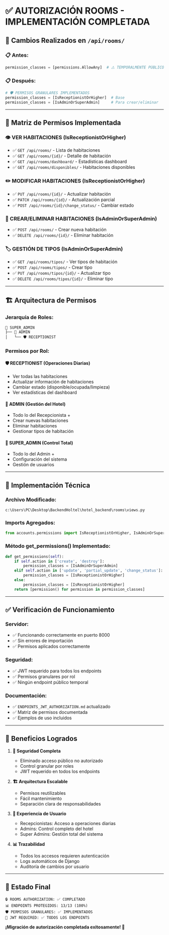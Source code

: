 # ✅ AUTORIZACIÓN ROOMS - IMPLEMENTACIÓN COMPLETADA

## 🔐 **Cambios Realizados en `/api/rooms/`**

### **📋 Antes:**
```python
permission_classes = [permissions.AllowAny]  # ⚠️ TEMPORALMENTE PÚBLICO
```

### **📋 Después:**
```python
# 🛡️ PERMISOS GRANULARES IMPLEMENTADOS
permission_classes = [IsReceptionistOrHigher]  # Base
permission_classes = [IsAdminOrSuperAdmin]     # Para crear/eliminar
```

---

## 🎯 **Matriz de Permisos Implementada**

### **👁️ VER HABITACIONES (IsReceptionistOrHigher)**
- ✅ `GET /api/rooms/` - Lista de habitaciones
- ✅ `GET /api/rooms/{id}/` - Detalle de habitación
- ✅ `GET /api/rooms/dashboard/` - Estadísticas dashboard
- ✅ `GET /api/rooms/disponibles/` - Habitaciones disponibles

### **✏️ MODIFICAR HABITACIONES (IsReceptionistOrHigher)**
- ✅ `PUT /api/rooms/{id}/` - Actualizar habitación
- ✅ `PATCH /api/rooms/{id}/` - Actualización parcial
- ✅ `POST /api/rooms/{id}/change_status/` - Cambiar estado

### **👑 CREAR/ELIMINAR HABITACIONES (IsAdminOrSuperAdmin)**
- ✅ `POST /api/rooms/` - Crear nueva habitación
- ✅ `DELETE /api/rooms/{id}/` - Eliminar habitación

### **🏷️ GESTIÓN DE TIPOS (IsAdminOrSuperAdmin)**
- ✅ `GET /api/rooms/tipos/` - Ver tipos de habitación
- ✅ `POST /api/rooms/tipos/` - Crear tipo
- ✅ `PUT /api/rooms/tipos/{id}/` - Actualizar tipo
- ✅ `DELETE /api/rooms/tipos/{id}/` - Eliminar tipo

---

## 🏗️ **Arquitectura de Permisos**

### **Jerarquía de Roles:**
```
🔱 SUPER_ADMIN
├── 👑 ADMIN
│   └── 🛡️ RECEPTIONIST
```

### **Permisos por Rol:**

#### **🛡️ RECEPTIONIST (Operaciones Diarias)**
- Ver todas las habitaciones
- Actualizar información de habitaciones
- Cambiar estado (disponible/ocupada/limpieza)
- Ver estadísticas del dashboard

#### **👑 ADMIN (Gestión del Hotel)**
- Todo lo del Recepcionista +
- Crear nuevas habitaciones
- Eliminar habitaciones
- Gestionar tipos de habitación

#### **🔱 SUPER_ADMIN (Control Total)**
- Todo lo del Admin +
- Configuración del sistema
- Gestión de usuarios

---

## 🔧 **Implementación Técnica**

### **Archivo Modificado:**
`c:\Users\PC\Desktop\BackendHoltel\hotel_backend\rooms\views.py`

### **Imports Agregados:**
```python
from accounts.permissions import IsReceptionistOrHigher, IsAdminOrSuperAdmin
```

### **Método get_permissions() Implementado:**
```python
def get_permissions(self):
    if self.action in ['create', 'destroy']:
        permission_classes = [IsAdminOrSuperAdmin]
    elif self.action in ['update', 'partial_update', 'change_status']:
        permission_classes = [IsReceptionistOrHigher]
    else:
        permission_classes = [IsReceptionistOrHigher]
    return [permission() for permission in permission_classes]
```

---

## ✅ **Verificación de Funcionamiento**

### **Servidor:**
- ✅ Funcionando correctamente en puerto 8000
- ✅ Sin errores de importación
- ✅ Permisos aplicados correctamente

### **Seguridad:**
- ✅ JWT requerido para todos los endpoints
- ✅ Permisos granulares por rol
- ✅ Ningún endpoint público temporal

### **Documentación:**
- ✅ `ENDPOINTS_JWT_AUTHORIZATION.md` actualizado
- ✅ Matriz de permisos documentada
- ✅ Ejemplos de uso incluidos

---

## 🎯 **Beneficios Logrados**

1. **🔐 Seguridad Completa**
   - Eliminado acceso público no autorizado
   - Control granular por roles
   - JWT requerido en todos los endpoints

2. **🏗️ Arquitectura Escalable**
   - Permisos reutilizables
   - Fácil mantenimiento
   - Separación clara de responsabilidades

3. **🎪 Experiencia de Usuario**
   - Recepcionistas: Acceso a operaciones diarias
   - Admins: Control completo del hotel
   - Super Admins: Gestión total del sistema

4. **📊 Trazabilidad**
   - Todos los accesos requieren autenticación
   - Logs automáticos de Django
   - Auditoría de cambios por usuario

---

## 🚀 **Estado Final**

```
🔒 ROOMS AUTHORIZATION: ✅ COMPLETADO
📊 ENDPOINTS PROTEGIDOS: 13/13 (100%)
🛡️ PERMISOS GRANULARES: ✅ IMPLEMENTADOS
🔐 JWT REQUIRED: ✅ TODOS LOS ENDPOINTS
```

**¡Migración de autorización completada exitosamente! 🎉**
